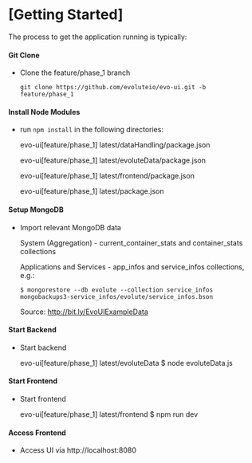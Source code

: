 # [Getting Started]


The process to get the application running is typically:
#### Git Clone
* Clone the feature/phase_1 branch

  `git clone https://github.com/evoluteio/evo-ui.git -b feature/phase_1`

#### Install Node Modules
* run `npm install` in the following directories:

  evo-ui[feature/phase_1] latest/dataHandling/package.json
  
  evo-ui[feature/phase_1] latest/evoluteData/package.json
  
  evo-ui[feature/phase_1] latest/frontend/package.json
  
  evo-ui[feature/phase_1] latest/package.json

#### Setup MongoDB 
* Import relevant MongoDB data 

  System (Aggregation) - current_container_stats and container_stats collections

  Applications and Services - app_infos and service_infos collections, e.g.:

  `$ mongorestore --db evolute --collection service_infos mongobackups3-service_infos/evolute/service_infos.bson`
  
  Source: http://bit.ly/EvoUIExampleData


#### Start Backend
* Start backend

  evo-ui[feature/phase_1] latest/evoluteData $ node evoluteData.js

#### Start Frontend
* Start frontend

  evo-ui[feature/phase_1] latest/frontend $ npm run dev

#### Access Frontend
 * Access UI via http://localhost:8080
